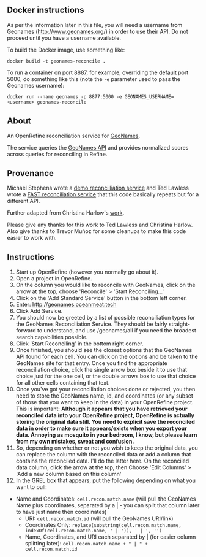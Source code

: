 ## Docker instructions

As per the information later in this file, you will need a username from
Geonames (http://www.geonames.org/) in order to use their API. Do not proceed
until you have a username available.

To build the Docker image, use something like:

```
docker build -t geonames-reconcile .
```

To run a container on port 8887, for example, overriding the default port 5000, do something 
like this (note the `-e` parameter used to pass the Geonames username):

``` 
docker run --name geonames -p 8877:5000 -e GEONAMES_USERNAME=<username> geonames-reconcile
```

## About

An OpenRefine reconciliation service for [GeoNames](http://www.geonames.org/).

The service queries the [GeoNames API](http://www.geonames.org/export/web-services.html)
and provides normalized scores across queries for reconciling in Refine.

## Provenance

Michael Stephens wrote a [demo reconcilliation service](https://github.com/mikejs/reconcile-demo) and Ted Lawless wrote a [FAST reconciliation service](https://github.com/lawlesst/fast-reconcile) that this code basically repeats but for a different API.

Further adapted from Christina Harlow's [work](https://github.com/cmharlow/geonames-reconcile).

Please give any thanks for this work to Ted Lawless and Christina Harlow. Also give thanks to Trevor Muñoz for some cleanups to make this code easier to work with.

## Instructions

1. Start up OpenRefine (however you normally go about it).
2. Open a project in OpenRefine.
3. On the column you would like to reconcile with GeoNames, click on the arrow at the top, choose 'Reconcile' > 'Start Reconciling...'
4. Click on the 'Add Standard Service' button in the bottom left corner.
5. Enter: http://geonames.oceanmeat.tech
6. Click Add Service.
7. You should now be greeted by a list of possible reconciliation types for the GeoNames Reconciliation Service. They should be fairly straight-forward to understand, and use /geonames/all if you need the broadest search capabilities possible.
8. Click 'Start Reconciling' in the bottom right corner.
9. Once finished, you should see the closest options that the GeoNames API found for each cell. You can click on the options and be taken to the GeoNames site for that entry. Once you find the appropriate reconciliation choice, click the single arrow box beside it to use that choice just for the one cell, or the double arrows box to use that choice for all other cells containing that text.
10. Once you've got your reconciliation choices done or rejected, you then need to store the GeoNames name, id, and coordinates (or any subset of those that you want to keep in the data) in your OpenRefine project. This is important: **Although it appears that you have retrieved your reconciled data into your OpenRefine project, OpenRefine is actually storing the original data still. You need to explicit save the reconciled data in order to make sure it appears/exists when you export your data. Annoying as mosquito in your bedroom, I know, but please learn from my own mistakes, sweat and confusion.**
11.  So, depending on whether or not you wish to keep the original data, you can replace the column with the reconciled data or add a column that contains the reconciled data. I'll do the latter here. On the reconciled data column, click the arrow at the top, then Choose 'Edit Columns' > 'Add a new column based on this column'
12. In the GREL box that appears, put the following depending on what you want to pull:
  - Name and Coordinates: `cell.recon.match.name` (will pull the GeoNames Name plus coordinates, separated by a | - you can split that column later to have just name then coordinates)
	- URI: `cell.recon.match.id` (will pull the GeoNames URI/link)
	- Coordinates Only: `replace(substring(cell.recon.match.name, indexOf(cell.recon.match.name, ' | ')), ' | ', '')`
	- Name, Coordinates, and URI each separated by | (for easier column splitting later): `cell.recon.match.name + " | " + cell.recon.match.id`
